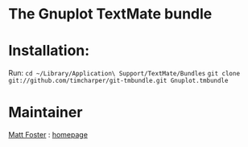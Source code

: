 # The Gnuplot TextMate bundle

# Installation:

Run:
`cd ~/Library/Application\ Support/TextMate/Bundles`
`git clone git://github.com/timcharper/git-tmbundle.git Gnuplot.tmbundle`

# Maintainer 

[Matt Foster](mailto:matt.p.foster@gmail.com) : [homepage](http://my-mili.eu/matt)


